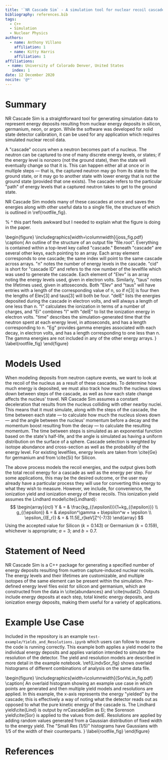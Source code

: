 ```yaml
---
title: '`NR Cascade Sim` - A simulation tool for nuclear recoil cascades resulting from neutron capture'
bibliography: references.bib
tags:
  - C++
  - Simulation
  - Nuclear Physics
authors:
  - name: Anthony Villano
    affiliation: 1
  - name: Kitty Harris
    affiliation: 1
affiliations:
 - name: University of Colorado Denver, United States
   index: 1
date: 12 December 2020
nocite: '@*'
---
```


# Summary

NR Cascade Sim is a straightforward tool for generating simulation data to represent energy deposits resulting from nuclear energy deposits in silicon, germanium, neon, or argon. While the software was developed for solid state detector calibration, it can be used for any application which requires simulated nuclear recoil data.

A "cascade" occurs when a neutron becomes part of a nucleus. 
The neutron can be captured to one of many discrete energy levels, or states; 
if the energy level is nonzero (not the ground state), then the state will eventually change so that it is.
This can happen either all at once or in multiple steps &mdash; 
that is, the captured neutron may go from its state to the ground state,
or it may go to another state with lower energy that is not the ground state (provided that one exists).
The cascade refers to the particular "path" of energy levels that a captured neutron takes to get to the ground state.

NR Cascade Sim models many of these cascades at once and saves the energies along with other useful data to a single file,
the structure of which is outlined in \ref{rootfile_fig}.

% ^ this part feels awkward but I needed to explain what the figure is doing in the paper.

\begin{figure}
  \includegraphics[width=\columnwidth]{joss_fig.pdf}
  \caption{
    An outline of the structure of an output file "file.root".
    Everything is contained within a top-level key called "cascade."
    Beneath "cascade" are several other keys, each pointing to an array.
    Each array element corresponds to one cascade; the same index will point to the same cascade across arrays.
    "n" notes the number of energy levels in the cascade.
    "cid" is short for "cascade ID" and refers to the row number of the levelfile which was used to generate the cascade.
    Each element of "Elev" is an array noting the energy levels used, given in electron volts.
    Similarly, "taus" notes the lifetimes used, given in attoseconds.
    Both "Elev" and "taus" will have entries with a length of the corresponding value of n,
    so if n[3] is four then the lengths of Elev[3] and taus[3] will both be four.
    "delE" lists the energies deposited during the cascade in electron volts, and will always a length of one less than n.
    "I" calculates the ionization in terms of a number of charges, 
    and "Ei" combines "I" with "delE" to list the ionization energy in electron volts.
    "time" describes the simulation-generated time that the neutron spent at each energy level, in attoseconds, and has a length corresponding to n.
    "Eg" provides gamma energies associated with each decay, in electron volts, and has a length corresponding to one less than n. 
    The gamma energies are not included in any of the other energy arrays.
  }
  \label{rootfile_fig}
\end{figure}

# Models Used

When modeling deposits from neutron capture events, we want to look at the recoil of the nucleus as a result of these cascades.
To determine how much energy is deposited, we must also track how much the nucleus slows down between steps of the cascade,
as well as *how* each state change affects the nucleus' travel.
NR Cascade Sim assumes a constant deceleration that results from the nucleus colliding with other nearby nuclei. 
This means that it must simulate, along with the steps of the cascade, the time between each state 
&mdash; to calculate how much the nucleus slows down &mdash;
and the angle between the nucleus' momentum before a decay and the momentum boost resulting from the decay 
&mdash; to calculate the resulting momentum.
The time between steps is simulated as an exponential function based on the state's half-life,
and the angle is simulated as having a uniform distribution on the surface of a sphere.
Cascade selection is weighted by isotope abundance and cross-section as well as the probability of the energy level. 
For existing levelfiles, energy levels are taken from \cite{Ge} for germanium and from \cite{Si} for Silicon.

The above process models the recoil energies, 
and the output gives both the total recoil energy for a cascade as well as the energy per step. 
For some applications, this may be the desired outcome, 
or the user may already have a particular process they will use for converting this energy to what they wish to measure.
However, we include, for convenience, the ionization yield and ionization energy of these recoils.
This ionization yield assumes the Lindhard model\cite{Lindhard}:
$$
\begin{array}{rcl}
  Y & = & \frac{kg_{(\epsilon)}}{1+kg_{(\epsilon)}} \\
  g_{(\epsilon)} & = & a\epsilon^\gamma + b\epsilon^w + \epsilon \\
  \epsilon_{(E_r)} & = & 11.5E_r[keV]Z^{-7/3}
\end{array}
$$
Using the accepted value for Silicon ($k=0.143$) or Germanium ($k=0.159$), whichever is appropriate; $a=3$; and $b=0.7$.

# Statement of Need

NR Cascade Sim is a C++ package for generating a specified number of energy deposits resulting from nuetron capture-induced nuclear recoils.
The energy levels and their lifetimes are customizable,
and multiple isotopes of the same element can be present within the simulation.
Pre-defined energy level files exist for silicon and germanium, which are constructed from the data in \cite{abundances} and \cite{nudat2}. 
Outputs include energy deposits at each step, total kinetic energy deposits, and ionization energy deposits,
making them useful for a variety of applications.

# Example Use Case

Included in the repository is an example `test-example/Yields_and_Resolutions.ipynb` which users can follow to ensure the code is running correctly. 
This example both applies a yield model to the individual energy deposits and applies variation intended to simulate the resolution of the detector. 
The yield and resolution models are described in more detail in the example notebook. 
\ref{LindvSor_fig} shows overlaid histograms of different combinations of analysis on the same data file.

\begin{figure}
  \includegraphics[width=\columnwidth]{SorVsLin_fig.pdf}
  \caption{
    An overlaid histogram showing an example use case in which points are generated and then multiple yield models and resolutions are applied.
    In this example, the x-axis represents the energy "yielded" by the cascade; 
    this is effectively a way of noting what the detector reads out as opposed to what the pure kinetic energy of the cascade is.
    The Lindhard yield\cite{Lind} is output by nrCascadeSim as Ei; 
    the Sorenson yield\cite{Sor} is applied to the values from delE.
    Resolutions are applied by adding random values generated from a Gaussian distribution of fixed width to the energy yield.
    The "Small Res (1/5)" histograms have Gaussians with 1/5 of the width of their counterparts.
  }
  \label{rootfile_fig}
\end{figure}


# References